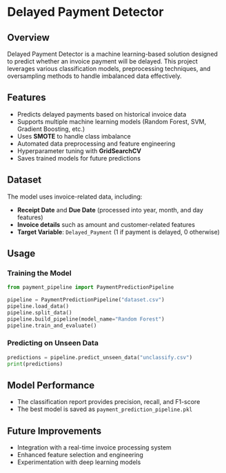 # Delayed Payment Detector

## Overview

Delayed Payment Detector is a machine learning-based solution designed to predict whether an invoice payment will be delayed. This project leverages various classification models, preprocessing techniques, and oversampling methods to handle imbalanced data effectively.

## Features

- Predicts delayed payments based on historical invoice data
- Supports multiple machine learning models (Random Forest, SVM, Gradient Boosting, etc.)
- Uses **SMOTE** to handle class imbalance
- Automated data preprocessing and feature engineering
- Hyperparameter tuning with **GridSearchCV**
- Saves trained models for future predictions

## Dataset

The model uses invoice-related data, including:

- **Receipt Date** and **Due Date** (processed into year, month, and day features)
- **Invoice details** such as amount and customer-related features
- **Target Variable**: `Delayed_Payment` (1 if payment is delayed, 0 otherwise)


## Usage

### Training the Model

```python
from payment_pipeline import PaymentPredictionPipeline

pipeline = PaymentPredictionPipeline("dataset.csv")
pipeline.load_data()
pipeline.split_data()
pipeline.build_pipeline(model_name="Random Forest")
pipeline.train_and_evaluate()
```

### Predicting on Unseen Data

```python
predictions = pipeline.predict_unseen_data("unclassify.csv")
print(predictions)
```

## Model Performance

- The classification report provides precision, recall, and F1-score
- The best model is saved as `payment_prediction_pipeline.pkl`

## Future Improvements

- Integration with a real-time invoice processing system
- Enhanced feature selection and engineering
- Experimentation with deep learning models

